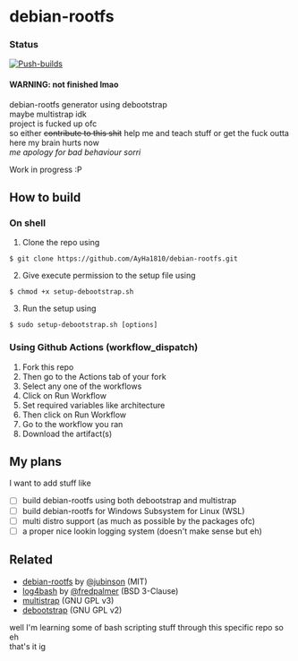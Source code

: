 # debian-rootfs
### Status
[![Push-builds](https://github.com/AyHa1810/debian-rootfs/actions/workflows/push-builds.yml/badge.svg)](https://github.com/AyHa1810/debian-rootfs/actions/workflows/push-builds.yml)
#### WARNING: not finished lmao
debian-rootfs generator using debootstrap <br />
maybe multistrap idk <br />
project is fucked up ofc <br />
so either ~~contribute to this shit~~ help me and teach stuff or get the fuck outta here my brain hurts now <br />
*me apology for bad behaviour sorri*

Work in progress :P 

## How to build
### On shell
1. Clone the repo using 
```
$ git clone https://github.com/AyHa1810/debian-rootfs.git
```
2. Give execute permission to the setup file using
```
$ chmod +x setup-debootstrap.sh
```
3. Run the setup using
```
$ sudo setup-debootstrap.sh [options]
```

### Using Github Actions (workflow_dispatch)
1. Fork this repo
2. Then go to the Actions tab of your fork
3. Select any one of the workflows
4. Click on Run Workflow
5. Set required variables like architecture
6. Then click on Run Workflow
7. Go to the workflow you ran
8. Download the artifact(s)

## My plans
I want to add stuff like
- [ ] build debian-rootfs using both debootstrap and multistrap
- [ ] build debian-rootfs for Windows Subsystem for Linux (WSL)
- [ ] multi distro support (as much as possible by the packages ofc)
- [ ] a proper nice lookin logging system (doesn't make sense but eh)

## Related
- [debian-rootfs](https://github.com/jubinson/debian-rootfs) by [@jubinson](https://github.com/jubinson) (MIT)
- [log4bash](https://github.com/fredpalmer/log4bash) by [@fredpalmer](https://github.com/fredpalmer) (BSD 3-Clause)
- [multistrap](https://wiki.debian.org/Multistrap) (GNU GPL v3)
- [debootstrap](https://wiki.debian.org/Debootstrap) (GNU GPL v2)

well I'm learning some of bash scripting stuff through this specific repo so eh <br />
that's it ig

